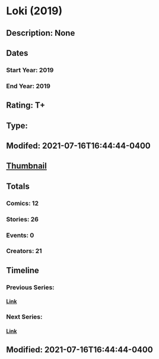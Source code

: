 # Loki (2019)
## Description: None
## Dates
### Start Year: 2019
### End Year: 2019
## Rating: T+
## Type: 
## Modifed: 2021-07-16T16:44:44-0400
## [Thumbnail](http://i.annihil.us/u/prod/marvel/i/mg/3/a0/5d2617902a7e8.jpg)
## Totals
### Comics: 12
### Stories: 26
### Events: 0
### Creators: 21
## Timeline
### Previous Series: 
#### [Link]()
### Next Series: 
#### [Link]()
## Modified: 2021-07-16T16:44:44-0400